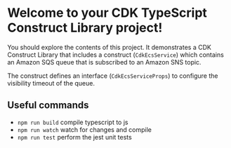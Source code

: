 # Welcome to your CDK TypeScript Construct Library project!

You should explore the contents of this project. It demonstrates a CDK Construct Library that includes a construct (`CdkEcsService`)
which contains an Amazon SQS queue that is subscribed to an Amazon SNS topic.

The construct defines an interface (`CdkEcsServiceProps`) to configure the visibility timeout of the queue.

## Useful commands

 * `npm run build`   compile typescript to js
 * `npm run watch`   watch for changes and compile
 * `npm run test`    perform the jest unit tests